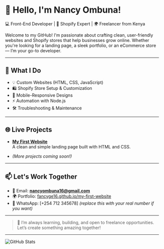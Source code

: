 # 👋 Hello, I'm Nancy Ombuna!

💻 Front-End Developer | 🛒 Shopify Expert | 🌍 Freelancer from Kenya

Welcome to my GitHub! I'm passionate about crafting clean, user-friendly websites and Shopify stores that help businesses grow online. Whether you're looking for a landing page, a sleek portfolio, or an eCommerce store — I’m your go-to developer.

---

## 🔧 What I Do
- 💡 Custom Websites (HTML, CSS, JavaScript)
- 🛍️ Shopify Store Setup & Customization
- 📱 Mobile-Responsive Designs
- ⚡ Automation with Node.js
- 🛠️ Troubleshooting & Maintenance

---

## 🌐 Live Projects
- **[My First Website](https://fancyge16.github.io/my-first-website/)**  
  A clean and simple landing page built with HTML and CSS.

- *(More projects coming soon!)*

---

## 📫 Let's Work Together
- 📧 Email: **nancyombuna16@gmail.com**
- 🌍 Portfolio: [fancyge16.github.io/my-first-website](https://fancyge16.github.io/my-first-website/)
- 💬 WhatsApp: [+254 712 345678] *(replace this with your real number if you want)*

---

> 🌱 I’m always learning, building, and open to freelance opportunities. Let’s create something amazing together!

---

![GitHub Stats](https://github-readme-stats.vercel.app/api?username=fancyge16&show_icons=true&theme=radical)


